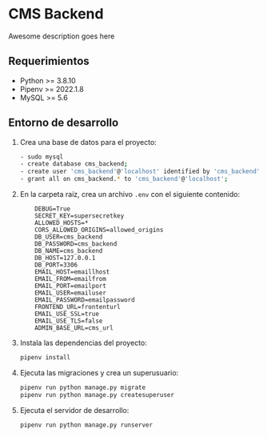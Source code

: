 # CMS Backend

Awesome description goes here

## Requerimientos

- Python >= 3.8.10
- Pipenv >= 2022.1.8
- MySQL >= 5.6

## Entorno de desarrollo

1. Crea una base de datos para el proyecto:

   ```bash
   - sudo mysql
   - create database cms_backend;
   - create user 'cms_backend'@'localhost' identified by 'cms_backend';
   - grant all on cms_backend.* to 'cms_backend'@'localhost';
   ```

2. En la carpeta raíz, crea un archivo `.env` con el siguiente contenido:

   ```
       DEBUG=True
       SECRET_KEY=supersecretkey
       ALLOWED_HOSTS=*
       CORS_ALLOWED_ORIGINS=allowed_origins
       DB_USER=cms_backend
       DB_PASSWORD=cms_backend
       DB_NAME=cms_backend
       DB_HOST=127.0.0.1
       DB_PORT=3306
       EMAIL_HOST=emaillhost
       EMAIL_FROM=emailfrom
       EMAIL_PORT=emailport
       EMAIL_USER=emailuser
       EMAIL_PASSWORD=emailpassword
       FRONTEND_URL=frontenturl
       EMAIL_USE_SSL=true
       EMAIL_USE_TLS=false
       ADMIN_BASE_URL=cms_url

   ```

3. Instala las dependencias del proyecto:

   ```bash
   pipenv install
   ```

4. Ejecuta las migraciones y crea un superusuario:

   ```bash
   pipenv run python manage.py migrate
   pipenv run python manage.py createsuperuser
   ```

5. Ejecuta el servidor de desarrollo:

   ```bash
   pipenv run python manage.py runserver
   ```
